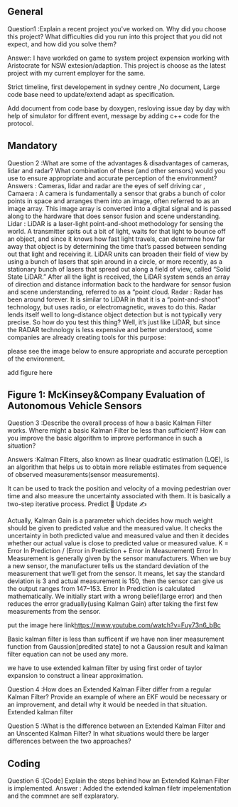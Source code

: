 ## General 
Question1 :Explain a recent project you've worked on. Why did you choose this project? 
What difficulties did you run into this project that you did not expect, and how did you solve them?

Answer: I have workded on game to system project expension working with Aristocrate for NSW extesion/adaption.
This project is choose as the latest project with my current employer for the same.

Strict timeline, first developement in sydney centre ,No document, Large code base need to update/extend adapt as specification.

Add document from code base by doxygen, resloving issue day by day with help of simulator for diffrent event, message by adding c++ code for the protocol.

## Mandatory 
Question 2 :What are some of the advantages & disadvantages of cameras, lidar and radar? What combination of these (and other sensors) would you use to ensure appropriate and accurate perception of the environment?
Answers : Cameras, lidar and radar are the eyes of self driving car , 
Camaera : A camera is fundamentally a sensor that grabs a bunch of color points in space and arranges them into an image, often referred to as an image array. This image array is converted into a digital signal and is passed along to the hardware that does sensor fusion and scene understanding.
Lidar : LiDAR is a laser-light point-and-shoot methodology for sensing the world. A transmitter spits out a bit of light, waits for that light to bounce off an object, and since it knows how fast light travels, can determine how far away that object is by determining the time that’s passed between sending out that light and receiving it. LiDAR units can broaden their field of view by using a bunch of lasers that spin around in a circle, or more recently, as a stationary bunch of lasers that spread out along a field of view, called “Solid State LiDAR.” After all the light is received, the LiDAR system sends an array of direction and distance information back to the hardware for sensor fusion and scene understanding, referred to as a “point cloud.
Radar : Radar has been around forever. It is similar to LiDAR in that it is a “point-and-shoot” technology, but uses radio, or electromagnetic, waves to do this. Radar lends itself well to long-distance object detection but is not typically very precise.
So how do you test this thing? Well, it’s just like LiDAR, but since the RADAR technology is less expensive and better understood, some companies are already creating tools for this purpose:

please see the image below to ensure appropriate and accurate perception of the environment.

add figure here

Figure 1: McKinsey&Company Evaluation of Autonomous Vehicle Sensors
---------------------------------------------------------------------------------------------------------------------------
Question 3 :Describe the overall process of how a basic Kalman Filter works. Where might a basic Kalman Filter be less than sufficient? How can you improve the basic algorithm to improve performance in such a situation?

Answers :Kalman Filters, also known as linear quadratic estimation (LQE), is an algorithm that helps us to obtain more reliable estimates from sequence of observed measurements(sensor measurements).

It can be used to track the position and velocity of a moving pedestrian over time and also measure the uncertainty associated with them. It is basically a two-step iterative process.
Predict 🤔
Update ✍️

Actually, Kalman Gain is a parameter which decides how much weight should be given to predicted value and the measured value. It checks the uncertainty in both predicted value and measured value and then it decides whether our actual value is close to predicted value or measured value.
K = Error In Prediction / (Error in Prediction + Error in Measurement)
Error In Measurement is generally given by the sensor manufacturers. When we buy a new sensor, the manufacturer tells us the standard deviation of the measurement that we’ll get from the sensor. It means, let say the standard deviation is 3 and actual measurement is 150, then the sensor can give us the output ranges from 147–153.
Error In Prediction is calculated mathematically. We initially start with a wrong belief(large error) and then reduces the error gradually(using Kalman Gain) after taking the first few measurements from the sensor.

put the image here link<https://www.youtube.com/watch?v=Fuy73n6_bBc>

Basic kalman filter is less than sufficent if we have non liner measurement function from Gaussion[predited state] to not a Gaussion result and kalman filter equation can not be used any more. 

we have to use extended kalman filter by using first order of taylor expansion to construct a linear approximation.

Question 4 :How does an Extended Kalman Filter differ from a regular Kalman Filter? Provide an example of where an EKF would be necessary or an improvement, and detail why it would be needed in that situation.
Extended kalman filter


Question 5 :What is the difference between an Extended Kalman Filter and an Unscented Kalman Filter? In what situations would there be larger differences between the two approaches?

## Coding
Question 6 :[Code] Explain the steps behind how an Extended Kalman Filter is implemented.
Answer : Added the extended kalman filetr impelementation and the commnet are self explaratory.





